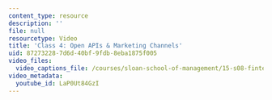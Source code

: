 ```yaml
---
content_type: resource
description: ''
file: null
resourcetype: Video
title: 'Class 4: Open APIs & Marketing Channels'
uid: 87273228-7d6d-40bf-9fdb-8eba1875f005
video_files:
  video_captions_file: /courses/sloan-school-of-management/15-s08-fintech-shaping-the-financial-world-spring-2020/class-4-open-apis-marketing-channels/class-4-open-apis-marketing-channels/LaP0Ut84GzI.vtt
video_metadata:
  youtube_id: LaP0Ut84GzI
---
```

